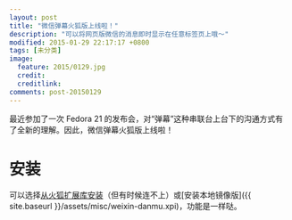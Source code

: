 ```yaml
---
layout: post
title: "微信弹幕火狐版上线啦！"
description: "可以将网页版微信的消息即时显示在任意标签页上哦～"
modified: 2015-01-29 22:17:17 +0800
tags: [未分类]
image:
  feature: 2015/0129.jpg
  credit:
  creditlink:
comments: post-20150129
---
```


最近参加了一次 Fedora 21 的发布会，对“弹幕”这种串联台上台下的沟通方式有了全新的理解。因此，微信弹幕火狐版上线啦！

# 安装

可以选择[从火狐扩展库安装](https://addons.mozilla.org/zh-CN/firefox/addon/weixin-danmu/)（但有时候连不上）或[安装本地镜像版]({{ site.baseurl }}/assets/misc/weixin-danmu.xpi)，功能是一样哒。
